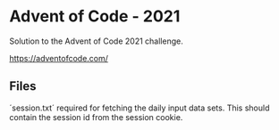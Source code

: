# Advent of Code - 2021
Solution to the Advent of Code 2021 challenge.

https://adventofcode.com/

## Files
´session.txt´ required for fetching the daily input data sets. This should contain the session id from the session cookie.

 
